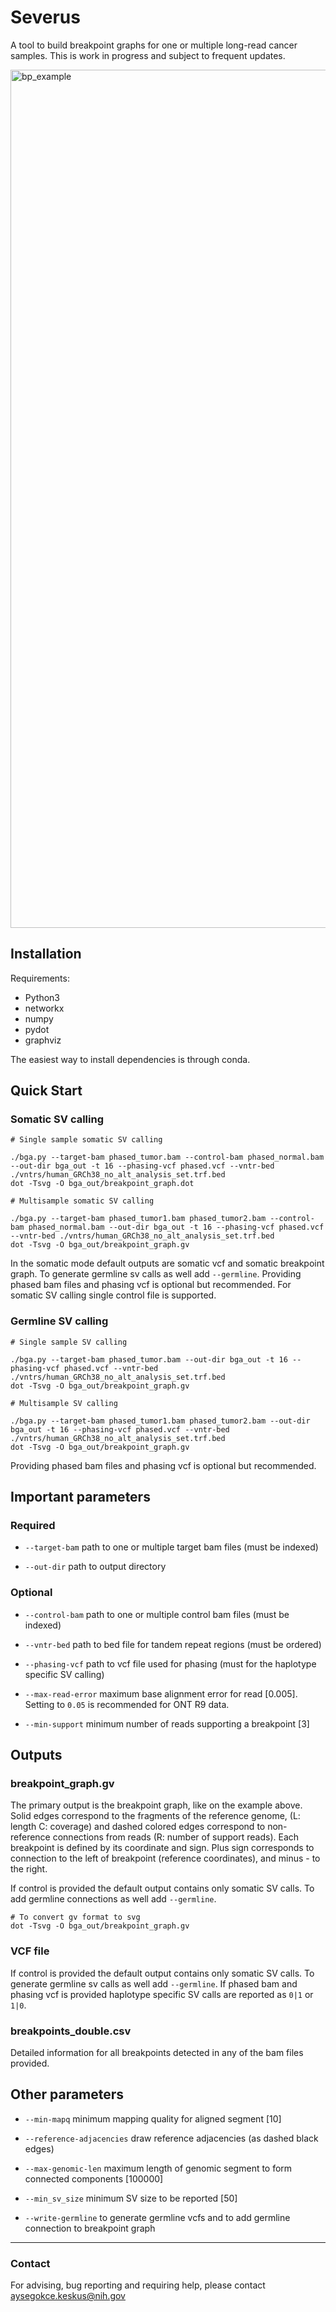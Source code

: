 # Severus

A tool to build breakpoint graphs for one or multiple long-read cancer samples. This is work in progress and subject to frequent updates. 

<img width="1373" alt="bp_example" src="https://github.com/aysegokce/trial/blob/ba01ed0c6aeca4ea9d42c86f221ba8ad69a4b363/Screenshot%202023-04-03%20at%207.28.49%20PM.png">


## Installation

Requirements:
* Python3
* networkx
* numpy
* pydot
* graphviz

The easiest way to install dependencies is through conda.

## Quick Start

### Somatic SV calling

```
# Single sample somatic SV calling

./bga.py --target-bam phased_tumor.bam --control-bam phased_normal.bam --out-dir bga_out -t 16 --phasing-vcf phased.vcf --vntr-bed ./vntrs/human_GRCh38_no_alt_analysis_set.trf.bed
dot -Tsvg -O bga_out/breakpoint_graph.dot

# Multisample somatic SV calling

./bga.py --target-bam phased_tumor1.bam phased_tumor2.bam --control-bam phased_normal.bam --out-dir bga_out -t 16 --phasing-vcf phased.vcf --vntr-bed ./vntrs/human_GRCh38_no_alt_analysis_set.trf.bed
dot -Tsvg -O bga_out/breakpoint_graph.gv

```
In the somatic mode default outputs are somatic vcf and somatic breakpoint graph. To generate germline sv calls as well add `--germline`. Providing phased bam files and phasing 
vcf is optional but recommended. For somatic SV calling single control file is supported. 

### Germline SV calling

```
# Single sample SV calling

./bga.py --target-bam phased_tumor.bam --out-dir bga_out -t 16 --phasing-vcf phased.vcf --vntr-bed ./vntrs/human_GRCh38_no_alt_analysis_set.trf.bed
dot -Tsvg -O bga_out/breakpoint_graph.gv

# Multisample SV calling

./bga.py --target-bam phased_tumor1.bam phased_tumor2.bam --out-dir bga_out -t 16 --phasing-vcf phased.vcf --vntr-bed ./vntrs/human_GRCh38_no_alt_analysis_set.trf.bed
dot -Tsvg -O bga_out/breakpoint_graph.gv
```

Providing phased bam files and phasing vcf is optional but recommended.

## Important parameters

### Required

* `--target-bam` path to one or multiple target bam files (must be indexed) 

* `--out-dir` path to output directory

### Optional 

* `--control-bam` path to one or multiple control bam files (must be indexed)

* `--vntr-bed` path to bed file for tandem repeat regions (must be ordered)

* `--phasing-vcf` path to vcf file used for phasing (must for the haplotype specific SV calling)

* `--max-read-error` maximum base alignment error for read [0.005]. Setting to `0.05` is recommended for ONT R9 data.
  
* `--min-support` minimum number of reads supporting a breakpoint [3]
  
## Outputs

### breakpoint_graph.gv  

The primary output is the breakpoint graph, like on the example above. Solid edges correspond to the fragments of the reference genome, (L: length C: coverage)
and dashed colored edges correspond to non-reference connections from reads (R: number of support reads). Each breakpoint is defined by its coordinate
and sign. Plus sign corresponds to connection to the left of breakpoint (reference coordinates), and minus - to the right. 

If control is provided the default output contains only somatic SV calls. To add germline connections as well add `--germline`.

```
# To convert gv format to svg
dot -Tsvg -O bga_out/breakpoint_graph.gv
```

### VCF file

If control is provided the default output contains only somatic SV calls. To generate germline sv calls as well add `--germline`.
If phased bam and phasing vcf is provided haplotype specific SV calls are reported as `0|1` or `1|0`.

### breakpoints_double.csv

Detailed information for all breakpoints detected in any of the bam files provided.

## Other parameters

* `--min-mapq` minimum mapping quality for aligned segment [10]

* `--reference-adjacencies` draw reference adjacencies (as dashed black edges)

* `--max-genomic-len` maximum length of genomic segment to form connected components [100000]

* `--min_sv_size` minimum SV size to be reported [50]

* `--write-germline` to generate germline vcfs and to add germline connection to breakpoint graph

---
### Contact
For advising, bug reporting and requiring help, please contact aysegokce.keskus@nih.gov





